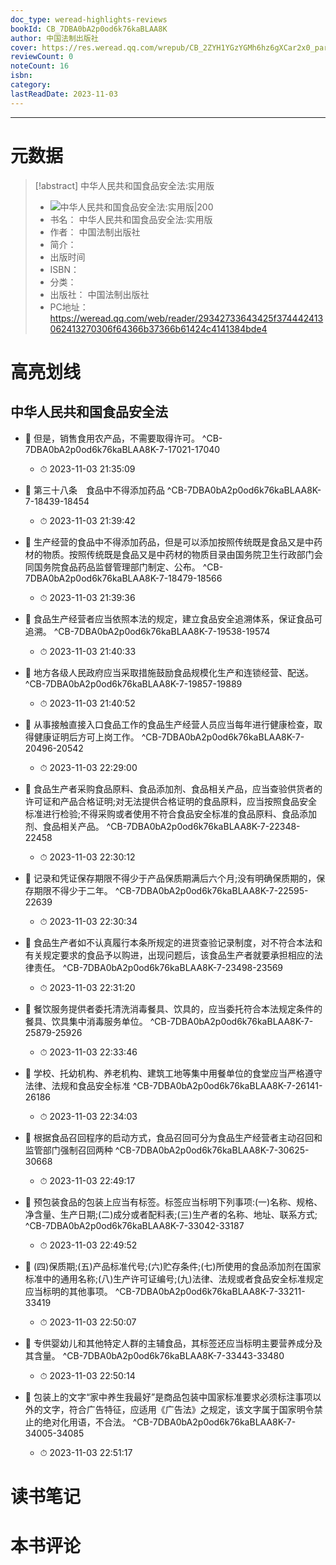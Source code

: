 ```yaml
---
doc_type: weread-highlights-reviews
bookId: CB_7DBA0bA2p0od6k76kaBLAA8K
author: 中国法制出版社
cover: https://res.weread.qq.com/wrepub/CB_2ZYH1YGzYGMh6hz6gXCar2x0_parsecover
reviewCount: 0
noteCount: 16
isbn: 
category: 
lastReadDate: 2023-11-03
---
```


---
# 元数据
> [!abstract] 中华人民共和国食品安全法:实用版
> - ![ 中华人民共和国食品安全法:实用版|200](https://res.weread.qq.com/wrepub/CB_2ZYH1YGzYGMh6hz6gXCar2x0_parsecover)
> - 书名： 中华人民共和国食品安全法:实用版
> - 作者： 中国法制出版社
> - 简介： 
> - 出版时间 
> - ISBN： 
> - 分类： 
> - 出版社： 中国法制出版社
> - PC地址：https://weread.qq.com/web/reader/29342733643425f374442413062413270306f64366b37366b61424c4141384bde4

# 高亮划线

## 中华人民共和国食品安全法


- 📌 但是，销售食用农产品，不需要取得许可。  ^CB-7DBA0bA2p0od6k76kaBLAA8K-7-17021-17040
    - ⏱ 2023-11-03 21:35:09 

- 📌 第三十八条　食品中不得添加药品  ^CB-7DBA0bA2p0od6k76kaBLAA8K-7-18439-18454
    - ⏱ 2023-11-03 21:39:42 

- 📌 生产经营的食品中不得添加药品，但是可以添加按照传统既是食品又是中药材的物质。按照传统既是食品又是中药材的物质目录由国务院卫生行政部门会同国务院食品药品监督管理部门制定、公布。  ^CB-7DBA0bA2p0od6k76kaBLAA8K-7-18479-18566
    - ⏱ 2023-11-03 21:39:36 

- 📌 食品生产经营者应当依照本法的规定，建立食品安全追溯体系，保证食品可追溯。  ^CB-7DBA0bA2p0od6k76kaBLAA8K-7-19538-19574
    - ⏱ 2023-11-03 21:40:33 

- 📌 地方各级人民政府应当采取措施鼓励食品规模化生产和连锁经营、配送。  ^CB-7DBA0bA2p0od6k76kaBLAA8K-7-19857-19889
    - ⏱ 2023-11-03 21:40:52 

- 📌 从事接触直接入口食品工作的食品生产经营人员应当每年进行健康检查，取得健康证明后方可上岗工作。  ^CB-7DBA0bA2p0od6k76kaBLAA8K-7-20496-20542
    - ⏱ 2023-11-03 22:29:00 

- 📌 食品生产者采购食品原料、食品添加剂、食品相关产品，应当查验供货者的许可证和产品合格证明;对无法提供合格证明的食品原料，应当按照食品安全标准进行检验;不得采购或者使用不符合食品安全标准的食品原料、食品添加剂、食品相关产品。  ^CB-7DBA0bA2p0od6k76kaBLAA8K-7-22348-22458
    - ⏱ 2023-11-03 22:30:12 

- 📌 记录和凭证保存期限不得少于产品保质期满后六个月;没有明确保质期的，保存期限不得少于二年。  ^CB-7DBA0bA2p0od6k76kaBLAA8K-7-22595-22639
    - ⏱ 2023-11-03 22:30:34 

- 📌 食品生产者如不认真履行本条所规定的进货查验记录制度，对不符合本法和有关规定要求的食品予以购进，出现问题后，该食品生产者就要承担相应的法律责任。  ^CB-7DBA0bA2p0od6k76kaBLAA8K-7-23498-23569
    - ⏱ 2023-11-03 22:31:20 

- 📌 餐饮服务提供者委托清洗消毒餐具、饮具的，应当委托符合本法规定条件的餐具、饮具集中消毒服务单位。  ^CB-7DBA0bA2p0od6k76kaBLAA8K-7-25879-25926
    - ⏱ 2023-11-03 22:33:46 

- 📌 学校、托幼机构、养老机构、建筑工地等集中用餐单位的食堂应当严格遵守法律、法规和食品安全标准  ^CB-7DBA0bA2p0od6k76kaBLAA8K-7-26141-26186
    - ⏱ 2023-11-03 22:34:03 

- 📌 根据食品召回程序的启动方式，食品召回可分为食品生产经营者主动召回和监管部门强制召回两种  ^CB-7DBA0bA2p0od6k76kaBLAA8K-7-30625-30668
    - ⏱ 2023-11-03 22:49:17 

- 📌 预包装食品的包装上应当有标签。标签应当标明下列事项:(一)名称、规格、净含量、生产日期;(二)成分或者配料表;(三)生产者的名称、地址、联系方式;  ^CB-7DBA0bA2p0od6k76kaBLAA8K-7-33042-33187
    - ⏱ 2023-11-03 22:49:52 

- 📌 (四)保质期;(五)产品标准代号;(六)贮存条件;(七)所使用的食品添加剂在国家标准中的通用名称;(八)生产许可证编号;(九)法律、法规或者食品安全标准规定应当标明的其他事项。  ^CB-7DBA0bA2p0od6k76kaBLAA8K-7-33211-33419
    - ⏱ 2023-11-03 22:50:07 

- 📌 专供婴幼儿和其他特定人群的主辅食品，其标签还应当标明主要营养成分及其含量。  ^CB-7DBA0bA2p0od6k76kaBLAA8K-7-33443-33480
    - ⏱ 2023-11-03 22:50:14 

- 📌 包装上的文字“家中养生我最好”是商品包装中国家标准要求必须标注事项以外的文字，符合广告特征，应适用《广告法》之规定，该文字属于国家明令禁止的绝对化用语，不合法。  ^CB-7DBA0bA2p0od6k76kaBLAA8K-7-34005-34085
    - ⏱ 2023-11-03 22:51:17 
# 读书笔记

# 本书评论
